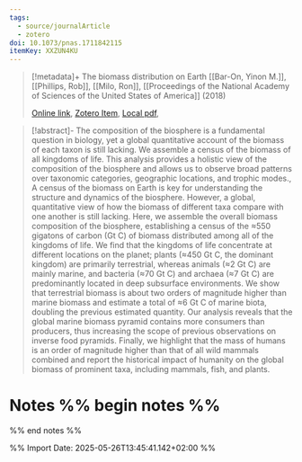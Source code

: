```yaml
---
tags:
  - source/journalArticle
  - zotero
doi: 10.1073/pnas.1711842115
itemKey: XXZUN4KU
---
```

>[!metadata]+
> The biomass distribution on Earth
> [[Bar-On, Yinon M.]], [[Phillips, Rob]], [[Milo, Ron]], 
> [[Proceedings of the National Academy of Sciences of the United States of America]] (2018)
> 
> [Online link](https://www.ncbi.nlm.nih.gov/pmc/articles/PMC6016768/), [Zotero Item](zotero://select/library/items/XXZUN4KU), [Local pdf](file://C:/Users/aburg/Documents/references/zotero/storage/C7IWEPFS/Bar-On2018_biomassdistribution.pdf), 

>[!abstract]-
>The composition of the biosphere is a fundamental question in biology, yet a global quantitative account of the biomass of each taxon is still lacking. We assemble a census of the biomass of all kingdoms of life. This analysis provides a holistic view of the composition of the biosphere and allows us to observe broad patterns over taxonomic categories, geographic locations, and trophic modes., A census of the biomass on Earth is key for understanding the structure and dynamics of the biosphere. However, a global, quantitative view of how the biomass of different taxa compare with one another is still lacking. Here, we assemble the overall biomass composition of the biosphere, establishing a census of the ≈550 gigatons of carbon (Gt C) of biomass distributed among all of the kingdoms of life. We find that the kingdoms of life concentrate at different locations on the planet; plants (≈450 Gt C, the dominant kingdom) are primarily terrestrial, whereas animals (≈2 Gt C) are mainly marine, and bacteria (≈70 Gt C) and archaea (≈7 Gt C) are predominantly located in deep subsurface environments. We show that terrestrial biomass is about two orders of magnitude higher than marine biomass and estimate a total of ≈6 Gt C of marine biota, doubling the previous estimated quantity. Our analysis reveals that the global marine biomass pyramid contains more consumers than producers, thus increasing the scope of previous observations on inverse food pyramids. Finally, we highlight that the mass of humans is an order of magnitude higher than that of all wild mammals combined and report the historical impact of humanity on the global biomass of prominent taxa, including mammals, fish, and plants.

# Notes %% begin notes %%

%% end notes %%




%% Import Date: 2025-05-26T13:45:41.142+02:00 %%
